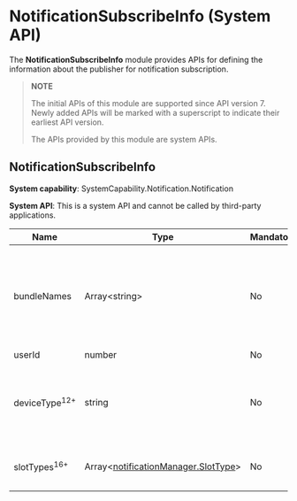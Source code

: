# NotificationSubscribeInfo (System API)

The **NotificationSubscribeInfo** module provides APIs for defining the information about the publisher for notification subscription.

> **NOTE**
>
> The initial APIs of this module are supported since API version 7. Newly added APIs will be marked with a superscript to indicate their earliest API version.
>
> The APIs provided by this module are system APIs.

## NotificationSubscribeInfo

**System capability**: SystemCapability.Notification.Notification

**System API**: This is a system API and cannot be called by third-party applications.

| Name                | Type                 |  Mandatory| Description                                      |
| -------------------- | --------------------- | --- | ------------------------------------------ |
| bundleNames          | Array<string\>         | No | Bundle names of the applications whose notifications are to be subscribed to.                             |
| userId               | number                | No | User ID.                                     |
| deviceType<sup>12+</sup>           | string                | No | Device type. The value is obtained based on [device information](../apis-basic-services-kit/js-apis-device-info.md).                                   |
| slotTypes<sup>16+</sup>   | Array<[notificationManager.SlotType](js-apis-notificationManager.md#slottype)\>| No | Types of the notification slot.|
